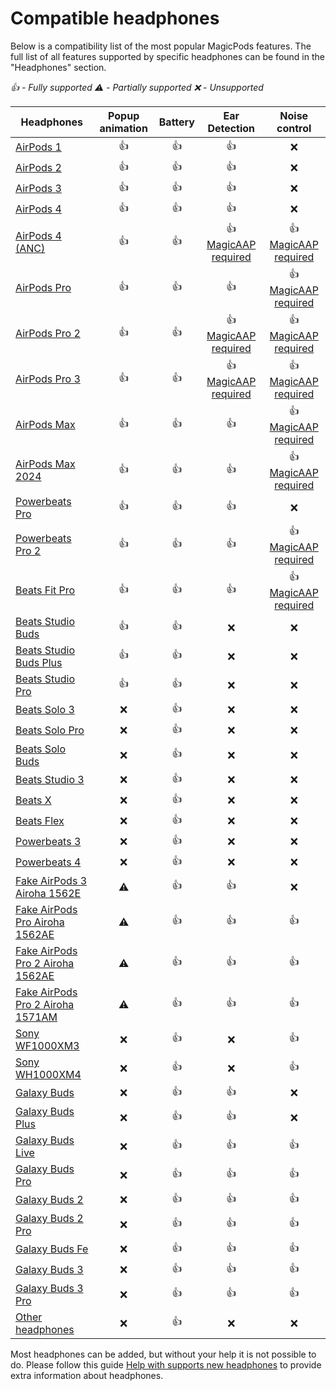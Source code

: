 # Compatible headphones

Below is a compatibility list of the most popular MagicPods features. The full list of all features supported by specific headphones can be found in the "Headphones" section.

*👍 - Fully supported ⚠️ - Partially supported ❌ - Unsupported*

| Headphones                                                                  | Popup animation | Battery |              Ear Detection              |              Noise control              |
| --------------------------------------------------------------------------- |:---------------:|:-------:|:---------------------------------------:|:---------------------------------------:|
| [AirPods 1](headphones/apple-airpods12.md)                                  |       👍        |   👍    |                   👍                    |                   ❌                    |
| [AirPods 2](headphones/apple-airpods12.md)                                  |       👍        |   👍    |                   👍                    |                   ❌                    |
| [AirPods 3](headphones/apple-airpods3.md)                                   |       👍        |   👍    |                   👍                    |                   ❌                    |
| [AirPods 4](headphones/apple-airpods4.md)                                   |       👍        |   👍    |                   👍                    |                   ❌                    |
| [AirPods 4 (ANC)](headphones/apple-airpods4-anc.md)                         |       👍        |   👍    | 👍 [MagicAAP required](fun-magicaap.md) | 👍 [MagicAAP required](fun-magicaap.md) |
| [AirPods Pro](headphones/apple-airpodspro.md)                               |       👍        |   👍    |                   👍                    | 👍 [MagicAAP required](fun-magicaap.md) |
| [AirPods Pro 2](headphones/apple-airpodspro2.md)                            |       👍        |   👍    | 👍 [MagicAAP required](fun-magicaap.md) | 👍 [MagicAAP required](fun-magicaap.md) |
| [AirPods Pro 3](headphones/apple-airpodspro3.md)                            |       👍        |   👍    | 👍 [MagicAAP required](fun-magicaap.md) | 👍 [MagicAAP required](fun-magicaap.md) |
| [AirPods Max](headphones/apple-airpodsmax.md)                               |       👍        |   👍    |                   👍                    | 👍 [MagicAAP required](fun-magicaap.md) |
| [AirPods Max 2024](headphones/apple-airpodsmax2024.md)                      |       👍        |   👍    |                   👍                    | 👍 [MagicAAP required](fun-magicaap.md) |
| [Powerbeats Pro](headphones/apple-powerbeatspro.md)                         |       👍        |   👍    |                   👍                    |                   ❌                    |
| [Powerbeats Pro 2](headphones/apple-powerbeatspro2.md)                      |       👍        |   👍    |                   👍                    | 👍 [MagicAAP required](fun-magicaap.md) |
| [Beats Fit Pro](headphones/apple-beatsfitpro.md)                            |       👍        |   👍    |                   👍                    | 👍 [MagicAAP required](fun-magicaap.md) |
| [Beats Studio Buds](headphones/apple-beatsstudiobuds.md)                    |       👍        |   👍    |                   ❌                    |                   ❌                    |
| [Beats Studio Buds Plus](headphones/apple-beatsstudiobudsplus.md)           |       👍        |   👍    |                   ❌                    |                   ❌                    |
| [Beats Studio Pro](headphones/apple-beatsstudiopro.md)                      |       👍        |   👍    |                   ❌                    |                   ❌                    |
| [Beats Solo 3](headphones/apple-beatssolo3.md)                              |       ❌        |   👍    |                   ❌                    |                   ❌                    |
| [Beats Solo Pro](headphones/apple-beatssolopro.md)                          |       ❌        |   👍    |                   ❌                    |                   ❌                    |
| [Beats Solo Buds](headphones/apple-beatssolobuds.md)                        |       ❌        |   👍    |                   ❌                    |                   ❌                    |
| [Beats Studio 3](headphones/apple-beatsstudio3.md)                          |       ❌        |   👍    |                   ❌                    |                   ❌                    |
| [Beats X](headphones/apple-beatsx.md)                                       |       ❌        |   👍    |                   ❌                    |                   ❌                    |
| [Beats Flex](headphones/apple-beatsflex.md)                                 |       ❌        |   👍    |                   ❌                    |                   ❌                    |
| [Powerbeats 3](headphones/apple-powerbeats3.md)                            |       ❌        |   👍    |                   ❌                    |                   ❌                    |
| [Powerbeats 4](headphones/apple-powerbeats4.md)                            |       ❌        |   👍    |                   ❌                    |                   ❌                    |
| [Fake AirPods 3 Airoha 1562E](headphones/airoha-airpods3-1562e.md)          |       ⚠️        |   👍    |                   👍                    |                   ❌                    |
| [Fake AirPods Pro Airoha 1562AE](headphones/airoha-airpodspro-1562ae.md)    |       ⚠️        |   👍    |                   👍                    |                   👍                    |
| [Fake AirPods Pro 2 Airoha 1562AE](headphones/airoha-airpodspro2-1562ae.md) |       ⚠️        |   👍    |                   👍                    |                   👍                    |
| [Fake AirPods Pro 2 Airoha 1571AM](headphones/airoha-airpodspro2-1571am.md) |       ⚠️        |   👍    |                   👍                    |                   👍                    |
| [Sony WF1000XM3](headphones/sony-wf1000xm3.md)                              |       ❌        |   👍    |                   ❌                    |                   👍                    |
| [Sony WH1000XM4](headphones/sony-wh1000xm4.md)                              |       ❌        |   👍    |                   ❌                    |                   👍                    |
| [Galaxy Buds](headphones/galaxy-buds.md)                                    |       ❌        |   👍    |                   👍                    |                   ❌                    |
| [Galaxy Buds Plus](headphones/galaxy-buds-plus.md)                          |       ❌        |   👍    |                   👍                    |                   ❌                    |
| [Galaxy Buds Live](headphones/galaxy-buds-live.md)                          |       ❌        |   👍    |                   👍                    |                   👍                    |
| [Galaxy Buds Pro](headphones/galaxy-buds-pro.md)                            |       ❌        |   👍    |                   👍                    |                   👍                    |
| [Galaxy Buds 2](headphones/galaxy-buds-2.md)                                |       ❌        |   👍    |                   👍                    |                   👍                    |
| [Galaxy Buds 2 Pro](headphones/galaxy-buds-2-pro.md)                        |       ❌        |   👍    |                   👍                    |                   👍                    |
| [Galaxy Buds Fe](headphones/galaxy-buds-fe.md)                              |       ❌        |   👍    |                   👍                    |                   👍                    |
| [Galaxy Buds 3](headphones/galaxy-buds-3.md)                                |       ❌        |   👍    |                   👍                    |                   👍                    |
| [Galaxy Buds 3 Pro](headphones/galaxy-buds-3-pro.md)                        |       ❌        |   👍    |                   👍                    |                   👍                    |
| [Other headphones](headphones/other-headphones.md)                          |       ❌        |   👍    |                   ❌                    |                   ❌                    |

Most headphones can be added, but without your help it is not possible to do. 
Please follow this guide [Help with supports new headphones](https://github.com/steam3d/MagicPods-Windows/issues/21) to provide extra information about headphones.